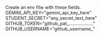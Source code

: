 Create an env filw with these fields.
GEMINI_API_KEY="gemini_api_key_here"
STUDENT_SECRET="any_secret_text_here"
GITHUB_TOKEN="github_pat_..................."
GITHUB_USERNAME="github_username_"
